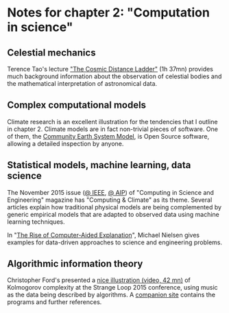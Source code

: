 # Notes for chapter 2: "Computation in science"

## Celestial mechanics

Terence Tao's lecture ["The Cosmic Distance Ladder"](https://www.youtube.com/watch?v=kY1gfrhNUIg) (1h 37mn) provides much background information about the observation of celestial bodies and the mathematical interpretation of astronomical data.

## Complex computational models

Climate research is an excellent illustration for the tendencies that I outline in chapter 2. Climate models are in fact non-trivial pieces of software. One of them, the [Community Earth System Model](https://www2.cesm.ucar.edu/), is Open Source software, allowing a detailed inspection by anyone.

## Statistical models, machine learning, data science

The November 2015 issue ([@ IEEE](http://www.computer.org/csdl/mags/cs/2015/06/index.html), [@ AIP](http://scitation.aip.org/content/aip/journal/cise/17/6)) of "Computing in Science and Engineering" magazine has "Computing & Climate" as its theme. Several articles explain how traditional physical models are being complemented by generic empirical models that are adapted to observed data using machine learning techniques.

In "[The Rise of Computer-Aided Explanation](https://www.quantamagazine.org/20150723-computer-explanation/)", Michael Nielsen gives examples for data-driven approaches to science and engineering problems.

## Algorithmic information theory

Christopher Ford's presented a [nice illustration (video, 42 mn)](https://www.youtube.com/watch?v=Qg3XOfioapI) of Kolmogorov complexity at the Strange Loop 2015 conference, using music as the data being described by algorithms. A [companion site](https://github.com/ctford/kolmogorov-music) contains the programs and further references.
